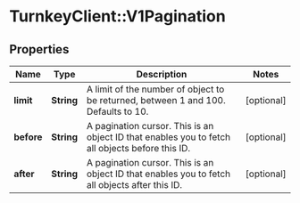 # TurnkeyClient::V1Pagination

## Properties
Name | Type | Description | Notes
------------ | ------------- | ------------- | -------------
**limit** | **String** | A limit of the number of object to be returned, between 1 and 100. Defaults to 10. | [optional] 
**before** | **String** | A pagination cursor. This is an object ID that enables you to fetch all objects before this ID. | [optional] 
**after** | **String** | A pagination cursor. This is an object ID that enables you to fetch all objects after this ID. | [optional] 

